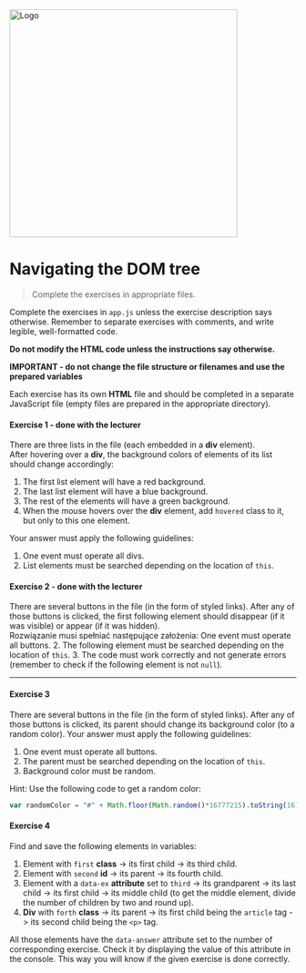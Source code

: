 <img alt="Logo" src="http://coderslab.pl/svg/logo-coderslab.svg" width="400">

#  Navigating the DOM tree

> Complete the exercises in appropriate files.

Complete the exercises in `app.js` unless the exercise description says otherwise.
Remember to separate exercises with comments, and write legible, well-formatted code.   

**Do not modify the HTML code unless the instructions say otherwise.**

**IMPORTANT - do not change the file structure or filenames and use the prepared variables**

Each exercise has its own **HTML** file and should be completed in a separate JavaScript file (empty files are prepared in the appropriate directory).

#### Exercise 1 - done with the lecturer

There are three lists in the file (each embedded in a **div** element).  
After hovering over a **div**, the background colors of elements of its list should change accordingly:
1. The first list element will have a red background.
2. The last list element will have a blue background.
3. The rest of the elements will have a green background.
4. When the mouse hovers over the **div** element, add ```hovered``` class to it, but only to this one element.

Your answer must apply the following guidelines:
1. One event must operate all divs.
2. List elements must be searched depending on the location of ```this```.

#### Exercise 2 - done with the lecturer

There are several buttons in the file (in the form of styled links).
After any of those buttons is clicked, the first following element should disappear (if it was visible) or appear (if it was hidden).  
Rozwiązanie musi spełniać następujące założenia:
One event must operate all buttons.
2. The following element must be searched depending on the location of ```this```.
3. The code must work correctly and not generate errors (remember to check if the following element is not ```null```).

-------------------------------------------------------------------------------

#### Exercise 3

There are several buttons in the file (in the form of styled links).
After any of those buttons is clicked, its parent should change its background color (to a random color).
Your answer must apply the following guidelines:
1. One event must operate all buttons.
2. The parent must be searched depending on the location of ```this```.
3. Background color must be random.

Hint:
Use the following code to get a random color:
```JavaScript
var randomColor = "#" + Math.floor(Math.random()*16777215).toString(16);
```

#### Exercise 4

Find and save the following elements in variables:
1. Element with ```first``` **class** -> its first child -> its third child.
2. Element with ```second``` **id** -> its parent -> its fourth child.
3. Element with a ```data-ex``` **attribute** set to ```third``` -> its grandparent -> its last child -> its first child -> its middle child (to get the middle element, divide the number of children by two and round up).
4. **Div** with ```forth``` **class** -> its parent -> its first child being the ```article``` tag -> its second child being the ```<p>``` tag.

All those elements have the ```data-answer``` attribute set to the number of corresponding exercise.
Check it by displaying the value of this attribute in the console. This way you will know if the given exercise is done correctly.
